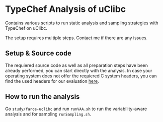 # TypeChef Analysis of uClibc

Contains various scripts to run static analysis and sampling strategies with TypeChef on uClibc.

The setup requires multiple steps. Contact me if there are any issues.

## Setup & Source code

The requiered source code as well as all preparation steps have been already performed, you can start directly with the analysis. In case your operating system does not offer the requiered C system headers, you can find the used headers for our evaluation [here](https://github.com/aJanker/TypeChef-GNUCHeader).


## How to run the analysis

Go `study/farce-uclibc` and run `runVAA.sh` to run the variability-aware analysis and for sampling `runSampling.sh`. 
